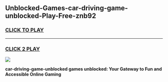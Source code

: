 
## Unblocked-Games-car-driving-game-unblocked-Play-Free-znb92
<h3>
<a href="https://premium76.site?title=car-driving-game-unblocked&ref=21A">CLICK TO PLAY</a></h3>
<hr>

<h3>
<a href="https://premium76.site?title=car-driving-game-unblocked&ref=21A">CLICK 2 PLAY</a>
  
</h3>

<a href="https://premium76.site?title=car-driving-game-unblocked&ref=21A"><img src="https://clearcache.store/games.png"></a>


**car-driving-game-unblocked games unblocked: Your Gateway to Fun and Accessible Online Gaming**
